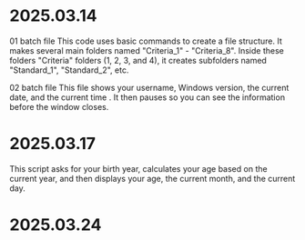 # 2025.03.14 

01 batch file
This code uses basic commands to create a file structure. It makes several main folders named "Criteria_1" - "Criteria_8". Inside these folders "Criteria" folders (1, 2, 3, and 4), it creates subfolders named "Standard_1", "Standard_2", etc.

02 batch file
This file shows your username, Windows version, the current date, and the current time . It then pauses so you can see the information before the window closes. 


# 2025.03.17

This script asks for your birth year, calculates your age based on the current year, and then displays your age, the current month, and the current day.

# 2025.03.24


